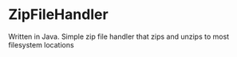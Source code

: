 # ZipFileHandler
Written in Java. Simple zip file handler that zips and unzips to most filesystem locations
